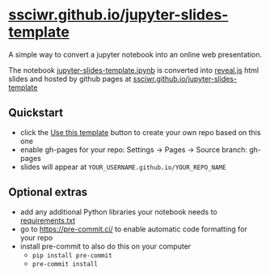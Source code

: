 # [ssciwr.github.io/jupyter-slides-template](https://ssciwr.github.io/jupyter-slides-template)

A simple way to convert a jupyter notebook into an online web presentation.

The notebook [jupyter-slides-template.ipynb](jupyter-slides-template.ipynb) is converted into [reveal.js](https://revealjs.com/) html slides and hosted by github pages at [ssciwr.github.io/jupyter-slides-template](https://ssciwr.github.io/jupyter-slides-template)

## Quickstart

- click the [Use this template](https://github.com/ssciwr/jupyter-slides-template/generate) button to create your own repo based on this one
- enable gh-pages for your repo: Settings -> Pages -> Source branch: gh-pages
- slides will appear at `YOUR_USERNAME.github.io/YOUR_REPO_NAME`

## Optional extras

- add any additional Python libraries your notebook needs to [requirements.txt](requirements.txt)
- go to https://pre-commit.ci/ to enable automatic code formatting for your repo
- install pre-commit to also do this on your computer
  - `pip install pre-commit`
  - `pre-commit install`
